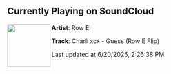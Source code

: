 ## Currently Playing on SoundCloud

[<img align="left" width="100" src="https://i1.sndcdn.com/artworks-e65auecxxQVWQxKE-svHGug-t500x500.jpg">](https://soundcloud.com/rgbeatssss/guess-row-e-dubstep-flip-v5?in=saxurn/sets/rerender/)

**Artist**: Row E 

**Track**: Charli xcx - Guess (Row E Flip)

Last updated at 6/20/2025, 2:26:38 PM
